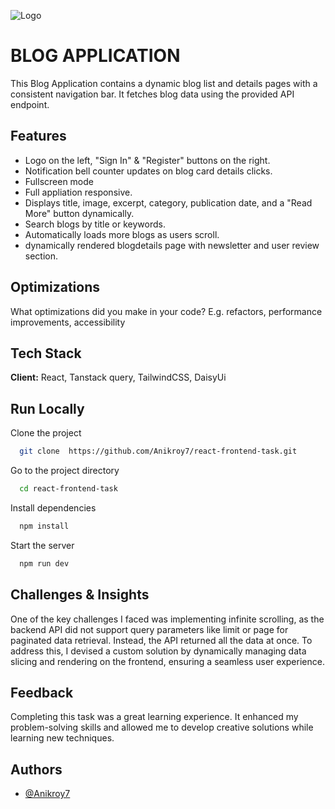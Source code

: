 
![Logo](https://synesisit.com.bd/wp-content/uploads/bfi_thumb/synesis-it_black-01-3cnxnb2fli8plmawcwjd6yrbbx785tikrerr65856w2h3hp9g.png)


# BLOG APPLICATION  
This Blog Application contains a dynamic blog list and details pages with a consistent navigation bar. It fetches blog data using the provided API endpoint.

## Features

- Logo on the left, "Sign In" & "Register" buttons on the right.
- Notification bell counter updates on blog card details clicks.
- Fullscreen mode
- Full appliation responsive.
- Displays title, image, excerpt, category, publication date, and a "Read More" button  dynamically.
- Search blogs by title or keywords.
- Automatically loads more blogs as users scroll.
- dynamically rendered blogdetails page with newsletter and user review section.
## Optimizations

What optimizations did you make in your code? E.g. refactors, performance improvements, accessibility


## Tech Stack

**Client:** React, Tanstack query, TailwindCSS, DaisyUi



## Run Locally

Clone the project

```bash
  git clone  https://github.com/Anikroy7/react-frontend-task.git
```

Go to the project directory

```bash
  cd react-frontend-task
```

Install dependencies

```bash
  npm install
```

Start the server

```bash
  npm run dev
```




## Challenges & Insights
One of the key challenges I faced was implementing infinite scrolling, as the backend API did not support query parameters like limit or page for paginated data retrieval. Instead, the API returned all the data at once. To address this, I devised a custom solution by dynamically managing data slicing and rendering on the frontend, ensuring a seamless user experience.

## Feedback

Completing this task was a great learning experience. It enhanced my problem-solving skills and allowed me to develop creative solutions while learning new techniques.







## Authors

- [@Anikroy7](https://github.com/Anikroy7)

